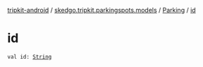 [tripkit-android](../../index.md) / [skedgo.tripkit.parkingspots.models](../index.md) / [Parking](index.md) / [id](./id.md)

# id

`val id: `[`String`](https://kotlinlang.org/api/latest/jvm/stdlib/kotlin/-string/index.html)